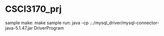 # CSCI3170_prj
sample make: make
sample run: java -cp .:./mysql_driver/mysql-connector-java-5.1.47.jar DriverProgram
